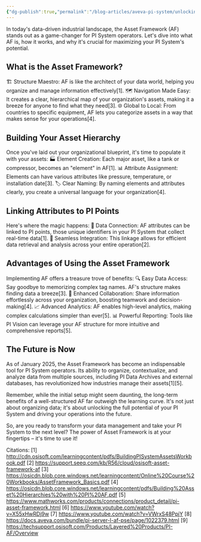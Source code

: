 ```yaml
---
{"dg-publish":true,"permalink":"/blog-articles/aveva-pi-system/unlocking-the-power-of-the-asset-framework/","dgPassFrontmatter":true}
---
```


In today's data-driven industrial landscape, the Asset Framework (AF) stands out as a game-changer for PI System operators. Let's dive into what AF is, how it works, and why it's crucial for maximizing your PI System's potential.

## What is the Asset Framework?

🏗️ Structure Maestro: AF is like the architect of your data world, helping you organize and manage information effectively[1].
🗺️ Navigation Made Easy: It creates a clear, hierarchical map of your organization's assets, making it a breeze for anyone to find what they need[3].
🌐 Global to Local: From countries to specific equipment, AF lets you categorize assets in a way that makes sense for your operations[4].

## Building Your Asset Hierarchy

Once you've laid out your organizational blueprint, it's time to populate it with your assets:
🏭 Element Creation: Each major asset, like a tank or compressor, becomes an "element" in AF[1].
📊 Attribute Assignment: Elements can have various attributes like pressure, temperature, or installation date[3].
🏷️ Clear Naming: By naming elements and attributes clearly, you create a universal language for your organization[4].

## Linking Attributes to PI Points

Here's where the magic happens:
🔗 Data Connection: AF attributes can be linked to PI points, those unique identifiers in your PI System that collect real-time data[1].
🔄 Seamless Integration: This linkage allows for efficient data retrieval and analysis across your entire operation[2].

## Advantages of Using the Asset Framework

Implementing AF offers a treasure trove of benefits:
🔍 Easy Data Access: Say goodbye to memorizing complex tag names. AF's structure makes finding data a breeze[3].
🤝 Enhanced Collaboration: Share information effortlessly across your organization, boosting teamwork and decision-making[4].
📈 Advanced Analytics: AF enables high-level analytics, making complex calculations simpler than ever[5].
📊 Powerful Reporting: Tools like PI Vision can leverage your AF structure for more intuitive and comprehensive reports[5].

## The Future is Now

As of January 2025, the Asset Framework has become an indispensable tool for PI System operators. Its ability to organize, contextualize, and analyze data from multiple sources, including PI Data Archives and external databases, has revolutionized how industries manage their assets[1][5].

Remember, while the initial setup might seem daunting, the long-term benefits of a well-structured AF far outweigh the learning curve. It's not just about organizing data; it's about unlocking the full potential of your PI System and driving your operations into the future.

So, are you ready to transform your data management and take your PI System to the next level? The power of Asset Framework is at your fingertips – it's time to use it!

Citations:
[1] http://cdn.osisoft.com/learningcontent/pdfs/BuildingPISystemAssetsWorkbook.pdf
[2] https://support.seeq.com/kb/R56/cloud/osisoft-asset-framework-af
[3] https://osicdn.blob.core.windows.net/learningcontent/Online%20Course%20Workbooks/AssetFramework_Basics.pdf
[4] https://osicdn.blob.core.windows.net/learningcontent/pdfs/Building%20Asset%20Hierarchies%20with%20PI%20AF.pdf
[5] https://www.mathworks.com/products/connections/product_detail/pi-asset-framework.html
[6] https://www.youtube.com/watch?v=X55xHwRDj9w
[7] https://www.youtube.com/watch?v=VWrxS48PpjY
[8] https://docs.aveva.com/bundle/pi-server-l-af-pse/page/1022379.html
[9] https://techsupport.osisoft.com/Products/Layered%20Products/PI-AF/Overview